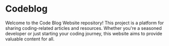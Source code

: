 # Codeblog
Welcome to the Code Blog Website repository! This project is a platform for sharing coding-related articles and resources. Whether you're a seasoned developer or just starting your coding journey, this website aims to provide valuable content for all.
